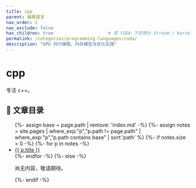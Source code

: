```yaml
---
title: cpp
parent: 编程语言
nav_order: 2
nav_exclude: false
has_children: true                     # 若 CUDA 下还想分 Stream / Kernel / Opt
permalink: /categories/programming-languages/cuda/
description: "GPU 并行编程、内存模型与优化实践"
---
```


# cpp

专注 c++。

## 📑 文章目录
<ul>
  {%- assign base = page.path | remove: 'index.md' -%}
  {%- assign notes = site.pages
        | where_exp:"p","p.path != page.path"
        | where_exp:"p","p.path contains base"
        | sort:'path' %}
  {%- if notes.size > 0 -%}
    {%- for p in notes -%}
      <li><a href="{{ p.url | relative_url }}">{{ p.title }}</a></li>
    {%- endfor -%}
  {%- else -%}
    <p>尚无内容，敬请期待。</p>
  {%- endif -%}
</ul>
